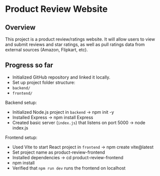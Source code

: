 # Product Review Website

## Overview

This project is a product review/ratings website. It will allow users to view and submit reviews and star ratings, as well as pull ratings data from external sources (Amazon, Flipkart, etc).

## Progress so far

- Initialized GitHub repository and linked it locally.  
- Set up project folder structure:
- `backend/`
- `frontend/`

Backend setup:
- Initialized Node.js project in `backend` -> npm init -y
- Installed Express -> npm install Express
- Created basic server (`index.js`) that listens on port 5000 -> node index.js

Frontend setup:
- Used Vite to start React project in `frontend` ->  npm create vite@latest
- Set project name as product-review-frontend
- Installed dependencies -> cd product-review-frontend
- npm install
- Verified that `npm run dev` runs the frontend on localhost


